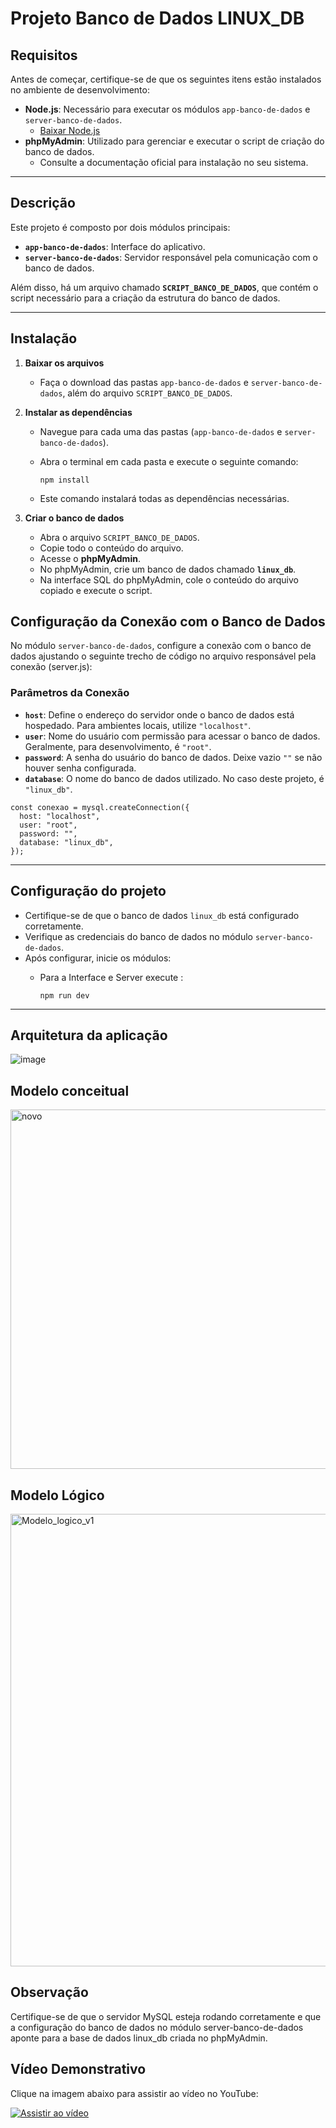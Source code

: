 # Projeto Banco de Dados LINUX_DB

## Requisitos

Antes de começar, certifique-se de que os seguintes itens estão instalados no ambiente de desenvolvimento:

- **Node.js**: Necessário para executar os módulos `app-banco-de-dados` e `server-banco-de-dados`.  
  - [Baixar Node.js](https://nodejs.org)  
- **phpMyAdmin**: Utilizado para gerenciar e executar o script de criação do banco de dados.  
  - Consulte a documentação oficial para instalação no seu sistema.  

---

## Descrição

Este projeto é composto por dois módulos principais: 

- **`app-banco-de-dados`**: Interface do aplicativo.  
- **`server-banco-de-dados`**: Servidor responsável pela comunicação com o banco de dados.  

Além disso, há um arquivo chamado **`SCRIPT_BANCO_DE_DADOS`**, que contém o script necessário para a criação da estrutura do banco de dados.

---

## Instalação

1. **Baixar os arquivos**
   - Faça o download das pastas `app-banco-de-dados` e `server-banco-de-dados`, além do arquivo `SCRIPT_BANCO_DE_DADOS`.

2. **Instalar as dependências**
   - Navegue para cada uma das pastas (`app-banco-de-dados` e `server-banco-de-dados`).
   - Abra o terminal em cada pasta e execute o seguinte comando:
  
     
     ```
     npm install
     ```
   - Este comando instalará todas as dependências necessárias.

3. **Criar o banco de dados**
   - Abra o arquivo `SCRIPT_BANCO_DE_DADOS`.
   - Copie todo o conteúdo do arquivo.
   - Acesse o **phpMyAdmin**.
   - No phpMyAdmin, crie um banco de dados chamado **`linux_db`**.
   - Na interface SQL do phpMyAdmin, cole o conteúdo do arquivo copiado e execute o script.

## Configuração da Conexão com o Banco de Dados

No módulo `server-banco-de-dados`, configure a conexão com o banco de dados ajustando o seguinte trecho de código no arquivo responsável pela conexão (server.js):

### Parâmetros da Conexão

- **`host`**: Define o endereço do servidor onde o banco de dados está hospedado. Para ambientes locais, utilize `"localhost"`.  
- **`user`**: Nome do usuário com permissão para acessar o banco de dados. Geralmente, para desenvolvimento, é `"root"`.  
- **`password`**: A senha do usuário do banco de dados. Deixe vazio `""` se não houver senha configurada.  
- **`database`**: O nome do banco de dados utilizado. No caso deste projeto, é `"linux_db"`.


```
const conexao = mysql.createConnection({
  host: "localhost",
  user: "root",
  password: "",
  database: "linux_db",
});

```

---

## Configuração do projeto

- Certifique-se de que o banco de dados `linux_db` está configurado corretamente.
- Verifique as credenciais do banco de dados no módulo `server-banco-de-dados`.
- Após configurar, inicie os módulos:
   - Para a Interface e Server execute :

  
     ```
     npm run dev
     ```

---
## Arquitetura da aplicação



![image](https://github.com/user-attachments/assets/c5918f8a-4fa9-438a-994f-feaec53dc732)

## Modelo conceitual


<img width="575" alt="novo" src="https://github.com/user-attachments/assets/97b37df1-a91e-4d2e-85bb-0b2c5377a26f">


## Modelo Lógico


<img width="724" alt="Modelo_logico_v1" src="https://github.com/user-attachments/assets/3b45ecb5-fae4-4c23-b38c-b2993e4ff5b2">


## Observação

Certifique-se de que o servidor MySQL esteja rodando corretamente e que a configuração do banco de dados no módulo server-banco-de-dados aponte para a base de dados linux_db criada no phpMyAdmin.

## Vídeo Demonstrativo

Clique na imagem abaixo para assistir ao vídeo no YouTube:

[![Assistir ao vídeo](https://img.youtube.com/vi/Am3Ckwrkt7w/0.jpg)](https://www.youtube.com/embed/Am3Ckwrkt7w?si=5y3TqnPfjOs6LcpJ)

